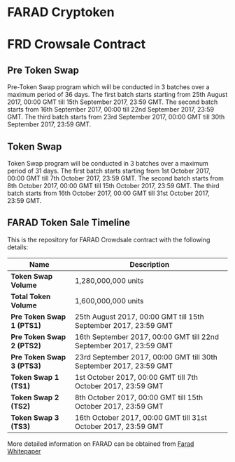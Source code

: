# FARAD Cryptoken

# FRD Crowsale Contract

## Pre Token Swap
Pre-Token Swap program which will be conducted in 3 batches over a maximum period of 36 days. The first batch starts  starting from 25th August 2017, 00:00 GMT till 15th September 2017, 23:59 GMT. The second batch starts from 16th September 2017, 00:00 till 22nd September 2017, 23:59 GMT. The third batch starts from 23rd September 2017, 00:00 GMT till 30th September 2017, 23:59 GMT.

## Token Swap
Token Swap program will be conducted in 3 batches over a maximum period of 31 days. The first batch starts  starting from 1st October 2017, 00:00 GMT till 7th October 2017, 23:59 GMT. The second batch starts from 8th October 2017, 00:00 GMT till 15th October 2017, 23:59 GMT. The third batch starts from 16th October 2017, 00:00 GMT till 31st October 2017, 23:59 GMT.


## FARAD Token Sale Timeline

This is the repository for FARAD Crowdsale contract with the following details:

| Name | Description |
|------|-------|
| **Token Swap Volume** | 1,280,000,000 units |
| **Total Token Volume** | 1,600,000,000 units |
| **Pre Token Swap 1 (PTS1)** | 25th August 2017, 00:00 GMT till 15th September 2017, 23:59 GMT |
| **Pre Token Swap 2 (PTS2)** | 16th September 2017, 00:00 GMT till 22nd September 2017, 23:59 GMT |
| **Pre Token Swap 3 (PTS3)** | 23rd September 2017, 00:00 GMT till 30th September 2017, 23:59 GMT |
| **Token Swap 1 (TS1)**| 1st October 2017, 00:00 GMT till 7th October 2017, 23:59 GMT |
| **Token Swap 2 (TS2)**| 8th October 2017, 00:00 GMT till 15th October 2017, 23:59 GMT |
| **Token Swap 3 (TS3)**| 16th October 2017, 00:00 GMT till 31st October 2017, 23:59 GMT |

More detailed information on FARAD can be obtained from [Farad Whitepaper](https://github.com/VirtueFintech/FARADWhitepaper/blob/master/FRD%20WP.pdf)
